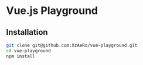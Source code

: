 Vue.js Playground
=================

Installation
------------

```bash
git clone git@github.com:XzAeRo/vue-playground.git
cd vue-playground
npm install
```
